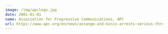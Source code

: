 ```yaml
---
image: /img/apclogo.jpg
date: 2001-01-01
name: Association for Progressive Communications, APC
url: https://www.apc.org/en/news/assange-and-binis-arrests-serious-threat-freedom-expression-worldwide
---
```

